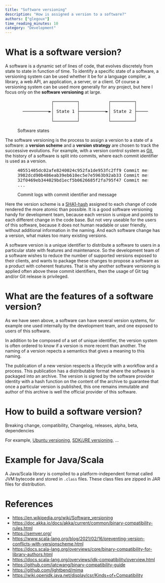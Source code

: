```yaml
---
title: "Software versioning"
description: "How is assigned a version to a software?"
authors: ["glegoux"]
time_reading_minutes: 10
category: "Development"
---
```


# What is a software version? 

A software is a dynamic set of lines of code, that evolves discretely from state 
to state in function of time. To identify a specific state of a software, a versioning system 
can be used whether it be for a language compiler, a library, a web API, an application, a 
server, or a client. Of course a versioning system can be used more generally for any project, 
but here I focus only on the **software versioning** at large.

<figure>
<pre class="notranslate">
             ┌─────────┐           ┌─────────┐           ┌─────────┐
             │         │           │         │           │         │
  ──────────►│ State 1 ├──────────►│ State 2 ├──────────►│ State 3 │─────────►
             │         │           │         │           │         │
             └─────────┘           └─────────┘           └─────────┘
</pre>
<figcaption>Software states</figcaption>
</figure> 

The software versioning is the process to assign a version to a state of a software: 
a **version scheme** and a **version strategy** are chosen to track the successive evolutions. 
For example, with a version control system as [Git](https://git-scm.com/), the history of a 
software is split into commits, where each commit identifier is used as a version. 

<figure>
<pre class="notranslate">
40551405dc02afe8240024c952fa1de953fc2ff9 Commit message: State 3
3982dcd90b486eab39eb610ec5e7e5963b92ab33 Commit message: State 2
32f0469eb344029bd1ecf5b0626685f2fa795f47 Commit message: State 1
...
</pre>
<figcaption>Commit logs with commit identifier and message</figcaption>
</figure> 

Here the version scheme is a [SHA1-hash](https://wikipedia.org/wiki/SHA-1) assigned to each change of 
code rendered the more atomic than possible. It is a good software versioning handy for development 
team, because each version is unique and points to each different change in the code base. 
But not very useable for the users of this software, because it does not human readable or user 
friendly, without additional information in the naming. And each software change has a version, 
what makes too many existing versions. 

A software version is a unique identifier to distribute a software to users in a particular state with
features and maintenance. So the development team of a software wishes to reduce the number of supported
versions exposed to their clients, and wants to package these changes to propose a software as a product
with coherent features. That is why another software versioning is applied often above these commit
identifiers, then the usage of Git tag and/or Git release 
is privileged.

# What are the features of a software version?

As we have seen above, a software can have several version systems, for example one used internally 
by the development team, and one exposed to users of this software.

In addition to be composed of a set of unique identifier, the version system is often ordered to know 
if a version is more recent than another. The naming of a version repects a semantics that gives a 
meaning to this naming. 

The publication of a new version respects a lifecycle with a workflow and a process. This publication 
has a distributable format where the software is packaged into an archive. The version is signed by 
the software provider identity with a hash function on the content of the archive to guarantee that once a
particular version is published, this one remains immutable and author of this archive is well the
official provider of this software.

# How to build a software version?

Breaking change, compatibility, Changelog, releases, alpha, beta, dependencies

For example, [Ubuntu versioning](https://ubuntu.com/about/release-cycle), [SDK/JRE versioning](https://www.oracle.com/java/technologies/javase/versioning-naming.html), ...

# Example for Java/Scala

A Java/Scala library is compiled to a platform-independent format called JVM bytecode and stored in 
`.class` files. These class files are zipped in JAR files for distribution.

# References

* <https://en.wikipedia.org/wiki/Software_versioning>
* <https://doc.akka.io/docs/akka/current/common/binary-compatibility-rules.html>
* <https://semver.org/>
* <https://www.scala-lang.org/blog/2021/02/16/preventing-version-conflicts-with-versionscheme.html>
* <https://docs.scala-lang.org/overviews/core/binary-compatibility-for-library-authors.html>
* <https://docs.scala-lang.org/overviews/jdk-compatibility/overview.html>
* <https://github.com/jatcwang/binary-compatibility-guide>
* <https://github.com/lightbend/mima>
* <https://wiki.openjdk.java.net/display/csr/Kinds+of+Compatibility>
